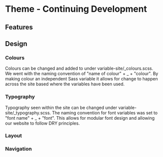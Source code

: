 # Theme - Continuing Development

## Features

## Design

### Colours

Colours can be changed and added to under variable-site/_colours.scss. We went with the naming convention of "name of colour" + _ + "colour". By making colour an independent Sass variable it allows for change to happen across the site based where the variables have been used. 

### Typography

Typography seen within the site can be changed under variable-site/_typography.scss. The naming convention for font variables was set to "font name" + _ + "font". This allows for modular font design and allowing our website to follow DRY principles. 

### Layout

### Navigation


